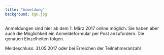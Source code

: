 ```yaml
---
title: "Anmeldung"
background: bg6.jpg
---
```

Anmeldungen sind hier ab dem 1. März 2017 online möglich. Sie haben aber auch die Möglichkeit ein Anmeldeformular per Post anzufordern. Die genauen Einzelheiten folgen. 

Meldeschluss: 31.05.2017 oder bei Erreichen der Teilnehmeranzahl
 
 
 
 
